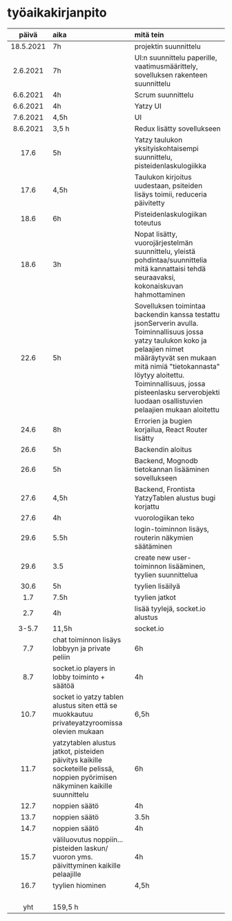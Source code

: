 # työaikakirjanpito

| päivä | aika | mitä tein  |
| :----:|:-----| :-----|
| 18.5.2021 |7h  |projektin suunnittelu  |
| 2.6.2021|7h   |UI:n suunnittelu paperille, vaatimusmäärittely, sovelluksen rakenteen suunnittelu  |
| 6.6.2021|4h    |Scrum suunnittelu  |
|  6.6.2021 |4h    |Yatzy UI |
|  7.6.2021  | 4,5h    |UI  |
|8.6.2021  |3,5 h     |Redux lisätty sovellukseen |
|17.6      |5h    | Yatzy taulukon yksityiskohtaisempi suunnittelu, pisteidenlaskulogiikka |
|17.6  | 4,5h    | Taulukon kirjoitus uudestaan, psiteiden lisäys toimii, reduceria päivitetty |
| 18.6  |6h   |Pisteidenlaskulogiikan toteutus  |
|  18.6     |3h    |Nopat lisätty, vuorojärjestelmän suunnittelu, yleistä pohdintaa/suunnittelia mitä kannattaisi tehdä seuraavaksi, kokonaiskuvan hahmottaminen |
| 22.6|5h  |Sovelluksen toimintaa backendin kanssa testattu jsonServerin avulla. Toiminnallisuus jossa yatzy taulukon koko ja pelaajien nimet määräytyvät sen mukaan mitä nimiä "tietokannasta" löytyy aloitettu. Toiminnallisuus, jossa pisteenlasku serverobjekti luodaan osallistuvien pelaajien mukaan aloitettu|
| 24.6| 8h  |Errorien ja bugien korjailua, React Router lisätty|
|26.6 |5h  |Backendin aloitus|
| 26.6|5h  |Backend, Mognodb tietokannan lisääminen sovellukseen|
| 27.6|4,5h |Backend, Frontista YatzyTablen alustus bugi korjattu|
| 27.6|4h  |vuorologiikan teko|
| 29.6|5.5h  |login-toiminnon lisäys, routerin näkymien säätäminen|
| 29.6|3.5  |create new user- toiminnon lisääminen, tyylien suunnittelua |
| 30.6|5h  |tyylien lisäilyä|
|1.7 |7.5h  |tyylien jatkot|
| 2.7|4h  |lisää tyylejä, socket.io alustus|
| 3-5.7|11,5h  |socket.io|
| 7.7 |chat toiminnon lisäys lobbyyn ja private peliin  |6h|
| 8.7|socket.io players in lobby toiminto + säätöä |4h|
| 10.7  | socket io yatzy tablen alustus siten että se muokkautuu privateyatzyroomissa olevien mukaan|6,5h|
|11.7 |yatzytablen alustus jatkot, pisteiden päivitys kaikille socketeille pelissä, noppien pyörimisen näkyminen kaikille suunnittelu|6h|
|12.7 | noppien säätö |4h|
|13.7|noppien säätö |3.5h|
|14.7 |noppien säätö  |4h|
|15.7|väliluovutus noppiin... pisteiden laskun/ vuoron yms. päivittyminen kaikille pelaajille  |4h|
|16.7 | tyylien hiominen |4,5h|
| |  ||
| |  ||
| |  ||
| |  ||
| yht   | 159,5 h   | | 


